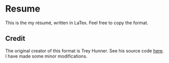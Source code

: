 # Resume
This is the my résumé, written in LaTex. Feel free to copy the format. 

## Credit
The original creator of this format is Trey Hunner. See his source code [here](https://github.com/treyhunner/resume). I have made some minor modifications.
